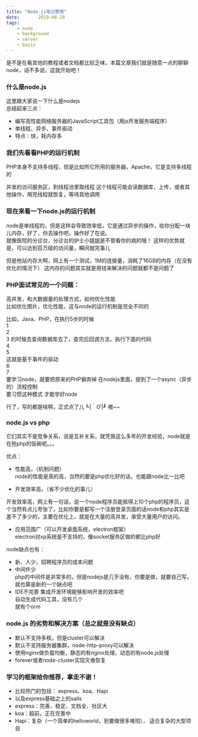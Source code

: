 ```yaml
---
title: "Node.js笔记整理"
date:       2019-08-29
tags:
	- node
	- background
	- server
	- basis
---
```













是不是在看其他的教程或者文档都比较乏味，本篇文章我们就是随意一点的聊聊node，话不多说，这就开始吧！  
### 什么是node.js
这里跟大家说一下什么是nodejs  
总结起来三点：  
- 编写高性能网络服务器的JavaScript工具包（用js开发服务端程序）
- 单线程、异步、事件驱动
- 特点：快，耗内存多

### 我们先看看PHP的运行机制
PHP本身不支持多线程，但是比如所它所用的服务器，Apache，它是支持多线程的

并发的访问服务区，到线程池里取线程
这个线程可能会读数据库，上传，或者其他操作，用完线程就恢复，等待其他调用

### 现在来看一下node.js的运行机制
node是单线程的，但是这样会导致效率低，它是通过异步的操作，给你分配一块儿内存，好了，你去操作吧，操作好了在说。  
就像医院的分诊台，分诊台的护士小姐姐是不管看你的病的哦！
这样的优势就是，可以达到百万级的访问量，瞬间就完事儿

但是他站内存大啊，网上有一个测试，1M的连接量，消耗了16GB的内存（在没有优化的情况下）
这内存的问题其实就是用钱来解决的问题就都不是问题了

### PHP面试常见的一个问题：

高并发，和大数据量的处理方式，如何优化性能  
比如优化图片，优化性能，这与node的运行机制是完全不同的

比如，Java、PHP，在执行5步的时候  
1  
2  
3   的时候去查询数据库去了，查完后回调方法，执行下面的代码  
4  
5  
这就是基于事件的驱动  
6  
7  
要学习node，就要把原来的PHP摒弃掉
在nodejs里面，提到了一个async（异步的）流程控制  
要习惯这种模式 才能学好node  

行了，写的都是啥啊，正式点了儿┗|｀O′|┛ 嗷~~

### node.js vs php

它们其实不是竞争关系，说是互补关系，就凭我这么多年的开发经验，node就是在抢php的饭碗呢。。。

优点： 
- 性能高，（机制问题）  
node的性能是真的高，当然的要是php优化好的话，也能跟node比一比吧  

- 开发效率高，（省不少优化的事儿）  

开发效率高，网上有一句话，说一个node程序员能抵得上10个php的程序员，这个当然有点儿夸张了，比如你要是都写一个注册登录页面的话node和php其实是差不了多少的，主要在优化上，就是在大量的高并发，承受大量用户的访问。

- 应用范围广（可以开发桌面系统，electron框架）  
electron对xp系统是不支持的，像socket服务区做的都比php好

node缺点也有：  
- 新、人少，招聘程序员的成本问题
- 中间件少  
php的中间件是非常多的，但是nodejs是几乎没有，你要是做，就要自己写，就也算是新的一个缺点吧
- IDE不完善
集成开发环境能够影响开发的效率吧  
自动生成代码工具，没有几个  
就有个orm


### node.js 的劣势和解决方案（总之就是没有缺点）
- 默认不支持多核，但是cluster可以解决    
- 默认不支持服务器集群，node-http-proxy可以解决    
- 使用nginx做负载均衡，静态的有nginx处理，动态的有node.js处理  
- forever或者node-cluster实现灾难恢复  

### 学习的框架给你推荐，拿走不谢！
- 比较热门的包括： express、koa、Hapi
- 以及express基础之上的sails
- express：完善、稳定、文档全、社区大
- koa：超前，正在完善中
- Hapi：复杂（一个简单的helloworld，到要做很多堆彻），
适合复杂的大型项目  
